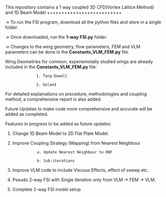 This repository contains a 1 way coupled 3D CFD(Vortex Lattice Method) and 1D Beam Model
++++++++++++++++++++++++++

-> To run the FSI program, download all the python files and store in a single folder. 

-> Once downloaded, run the **1-way FSI.py** folder. 

-> Changes to the wing geometry, flow parameters, FEM and VLM parameters can be done in the **Constants_VLM_FEM.py** file. 

Wing Geometries for common, experiemntally studied wings are already included in the **Constants_VLM_FEM.py** file:

                  1. Tang-Dowell
                  
                  2. Goland


For detailed explainations on procedure, methodologies and coupling method, a comprehensive report is also added. 

Future Updates to make code more comprehensive and accurate will be added as completed. 

Features in progress to be added as future updates:

1. Change 1D Beam Model to 2D Flat Plate Model.
2. Improve Coupling Strategy (Mapping) from Nearest Neighbour
   
                  a. Update Nearest Neighbour to RBF
               
                  b. Sub-iterations
   
4. Improve VLM code to include Viscous Effects, effect of sweep etc. 
5. Pseudo 2-way FSI with Single Iteration only from VLM -> FEM -> VLM.
6. Complete 2-way FSI model setup 

   
